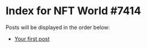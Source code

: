 # Index for NFT World #7414
Posts will be displayed in the order below:

- [Your first post](./001-first.md)

